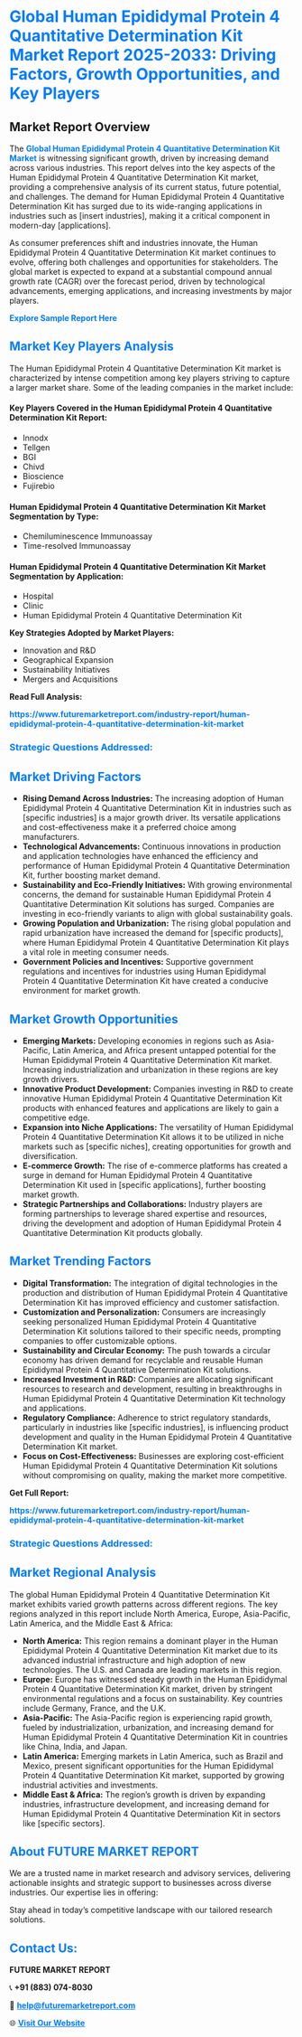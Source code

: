 <h1 style="color: #007BFF;">Global Human Epididymal Protein 4 Quantitative Determination Kit Market Report 2025-2033: Driving Factors, Growth Opportunities, and Key Players</h1>

<section id="overview">
<h2>Market Report Overview</h2>
<p>The <a href="https://www.futuremarketreport.com/industry-report/human-epididymal-protein-4-quantitative-determination-kit-market" style="color: #007BFF; text-decoration: none;"><strong>Global Human Epididymal Protein 4 Quantitative Determination Kit Market</strong></a> is witnessing significant growth, driven by increasing demand across various industries. This report delves into the key aspects of the Human Epididymal Protein 4 Quantitative Determination Kit market, providing a comprehensive analysis of its current status, future potential, and challenges. The demand for Human Epididymal Protein 4 Quantitative Determination Kit has surged due to its wide-ranging applications in industries such as [insert industries], making it a critical component in modern-day [applications].</p>
<p>As consumer preferences shift and industries innovate, the Human Epididymal Protein 4 Quantitative Determination Kit market continues to evolve, offering both challenges and opportunities for stakeholders. The global market is expected to expand at a substantial compound annual growth rate (CAGR) over the forecast period, driven by technological advancements, emerging applications, and increasing investments by major players.</p>
</section>

<section id="overview">
<p><a href="https://www.futuremarketreport.com/request-sample/reportId=123759" style="color: #007BFF; text-decoration: none;"><strong>Explore Sample Report Here</strong></a></p>
</section>

<section id="key-players">
<h2 style="color: #007BFF;">Market Key Players Analysis</h2>
<p>The Human Epididymal Protein 4 Quantitative Determination Kit market is characterized by intense competition among key players striving to capture a larger market share. Some of the leading companies in the market include:</p>
<h4>Key Players Covered in the Human Epididymal Protein 4 Quantitative Determination Kit Report:</h4>
<ul><li>Innodx</li><li>Tellgen</li><li>BGI</li><li>Chivd</li><li>Bioscience</li><li>Fujirebio</li></ul>
<h4>Human Epididymal Protein 4 Quantitative Determination Kit Market Segmentation by Type:</h4>
<ul><li>Chemiluminescence Immunoassay</li><li>Time-resolved Immunoassay</li></ul>

<h4>Human Epididymal Protein 4 Quantitative Determination Kit Market Segmentation by Application:</h4>
<ul><li>Hospital</li><li>Clinic</li><li>Human Epididymal Protein 4 Quantitative Determination Kit</li></ul>
<p><strong>Key Strategies Adopted by Market Players:</strong></p>
<ul>
<li>Innovation and R&D</li>
<li>Geographical Expansion</li>
<li>Sustainability Initiatives</li>
<li>Mergers and Acquisitions</li>
</ul>
</section>

<section>
<p><strong>Read Full Analysis: </strong></p><a href="https://www.futuremarketreport.com/industry-report/human-epididymal-protein-4-quantitative-determination-kit-market" style="color: #007BFF; text-decoration: none;"><strong>https://www.futuremarketreport.com/industry-report/human-epididymal-protein-4-quantitative-determination-kit-market</strong></a>
<h3 style="color: #007BFF;">Strategic Questions Addressed:</h3>
</section>

<section id="driving-factors">
<h2 style="color: #007BFF;">Market Driving Factors</h2>
<ul>
<li><strong>Rising Demand Across Industries:</strong> The increasing adoption of Human Epididymal Protein 4 Quantitative Determination Kit in industries such as [specific industries] is a major growth driver. Its versatile applications and cost-effectiveness make it a preferred choice among manufacturers.</li>
<li><strong>Technological Advancements:</strong> Continuous innovations in production and application technologies have enhanced the efficiency and performance of Human Epididymal Protein 4 Quantitative Determination Kit, further boosting market demand.</li>
<li><strong>Sustainability and Eco-Friendly Initiatives:</strong> With growing environmental concerns, the demand for sustainable Human Epididymal Protein 4 Quantitative Determination Kit solutions has surged. Companies are investing in eco-friendly variants to align with global sustainability goals.</li>
<li><strong>Growing Population and Urbanization:</strong> The rising global population and rapid urbanization have increased the demand for [specific products], where Human Epididymal Protein 4 Quantitative Determination Kit plays a vital role in meeting consumer needs.</li>
<li><strong>Government Policies and Incentives:</strong> Supportive government regulations and incentives for industries using Human Epididymal Protein 4 Quantitative Determination Kit have created a conducive environment for market growth.</li>
</ul>
</section>

<section id="growth-opportunities">
<h2 style="color: #007BFF;">Market Growth Opportunities</h2>
<ul>
<li><strong>Emerging Markets:</strong> Developing economies in regions such as Asia-Pacific, Latin America, and Africa present untapped potential for the Human Epididymal Protein 4 Quantitative Determination Kit market. Increasing industrialization and urbanization in these regions are key growth drivers.</li>
<li><strong>Innovative Product Development:</strong> Companies investing in R&D to create innovative Human Epididymal Protein 4 Quantitative Determination Kit products with enhanced features and applications are likely to gain a competitive edge.</li>
<li><strong>Expansion into Niche Applications:</strong> The versatility of Human Epididymal Protein 4 Quantitative Determination Kit allows it to be utilized in niche markets such as [specific niches], creating opportunities for growth and diversification.</li>
<li><strong>E-commerce Growth:</strong> The rise of e-commerce platforms has created a surge in demand for Human Epididymal Protein 4 Quantitative Determination Kit used in [specific applications], further boosting market growth.</li>
<li><strong>Strategic Partnerships and Collaborations:</strong> Industry players are forming partnerships to leverage shared expertise and resources, driving the development and adoption of Human Epididymal Protein 4 Quantitative Determination Kit products globally.</li>
</ul>
</section>

<section id="trending-factors">
<h2 style="color: #007BFF;">Market Trending Factors</h2>
<ul>
<li><strong>Digital Transformation:</strong> The integration of digital technologies in the production and distribution of Human Epididymal Protein 4 Quantitative Determination Kit has improved efficiency and customer satisfaction.</li>
<li><strong>Customization and Personalization:</strong> Consumers are increasingly seeking personalized Human Epididymal Protein 4 Quantitative Determination Kit solutions tailored to their specific needs, prompting companies to offer customizable options.</li>
<li><strong>Sustainability and Circular Economy:</strong> The push towards a circular economy has driven demand for recyclable and reusable Human Epididymal Protein 4 Quantitative Determination Kit solutions.</li>
<li><strong>Increased Investment in R&D:</strong> Companies are allocating significant resources to research and development, resulting in breakthroughs in Human Epididymal Protein 4 Quantitative Determination Kit technology and applications.</li>
<li><strong>Regulatory Compliance:</strong> Adherence to strict regulatory standards, particularly in industries like [specific industries], is influencing product development and quality in the Human Epididymal Protein 4 Quantitative Determination Kit market.</li>
<li><strong>Focus on Cost-Effectiveness:</strong> Businesses are exploring cost-efficient Human Epididymal Protein 4 Quantitative Determination Kit solutions without compromising on quality, making the market more competitive.</li>
</ul>
</section>

<section>
<p><strong>Get Full Report: </strong></p><a href="https://www.futuremarketreport.com/industry-report/human-epididymal-protein-4-quantitative-determination-kit-market" style="color: #007BFF; text-decoration: none;"><strong>https://www.futuremarketreport.com/industry-report/human-epididymal-protein-4-quantitative-determination-kit-market</strong></a>
<h3 style="color: #007BFF;">Strategic Questions Addressed:</h3>
</section>


<section id="regional-analysis">
<h2 style="color: #007BFF;">Market Regional Analysis</h2>
<p>The global Human Epididymal Protein 4 Quantitative Determination Kit market exhibits varied growth patterns across different regions. The key regions analyzed in this report include North America, Europe, Asia-Pacific, Latin America, and the Middle East & Africa:</p>
<ul>
<li><strong>North America:</strong> This region remains a dominant player in the Human Epididymal Protein 4 Quantitative Determination Kit market due to its advanced industrial infrastructure and high adoption of new technologies. The U.S. and Canada are leading markets in this region.</li>
<li><strong>Europe:</strong> Europe has witnessed steady growth in the Human Epididymal Protein 4 Quantitative Determination Kit market, driven by stringent environmental regulations and a focus on sustainability. Key countries include Germany, France, and the U.K.</li>
<li><strong>Asia-Pacific:</strong> The Asia-Pacific region is experiencing rapid growth, fueled by industrialization, urbanization, and increasing demand for Human Epididymal Protein 4 Quantitative Determination Kit in countries like China, India, and Japan.</li>
<li><strong>Latin America:</strong> Emerging markets in Latin America, such as Brazil and Mexico, present significant opportunities for the Human Epididymal Protein 4 Quantitative Determination Kit market, supported by growing industrial activities and investments.</li>
<li><strong>Middle East & Africa:</strong> The region’s growth is driven by expanding industries, infrastructure development, and increasing demand for Human Epididymal Protein 4 Quantitative Determination Kit in sectors like [specific sectors].</li>
</ul>
</section>

<footer>
<h2 style="color: #007BFF;">About FUTURE MARKET REPORT</h2>
<p>We are a trusted name in market research and advisory services, delivering actionable insights and strategic support to businesses across diverse industries. Our expertise lies in offering:</p>

<p>Stay ahead in today’s competitive landscape with our tailored research solutions.</p>

<h2 style="color: #007BFF;">Contact Us:</h2>
<p><strong>FUTURE MARKET REPORT</strong></p>
<p>📞 <strong>+91 (883) 074-8030</strong></p>
<p>📧 <strong><a href="mailto:help@futuremarketreport.com" style="color: #007BFF;">help@futuremarketreport.com</a></strong></p>
<p>🌐 <strong><a href="https://www.futuremarketreport.com/" style="color: #007BFF;">Visit Our Website</a></strong></p>
</footer>